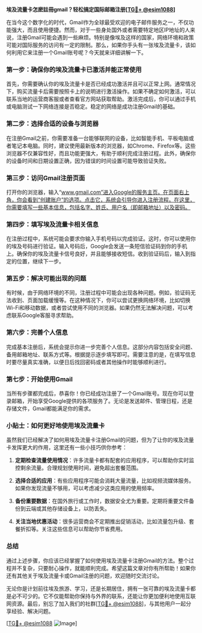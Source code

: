 **埃及流量卡怎麽註冊gmail？轻松搞定国际邮箱注册[[TG💪+ @esim1088](https://t.me/s/esim1088)]**

在当今这个数字化的时代，Gmail作为全球最受欢迎的电子邮件服务之一，不仅功能强大，而且使用便捷。然而，对于一些身处国外或者需要特定地区IP地址的人来说，注册Gmail可能会遇到一些麻烦。特别是像埃及这样的国家，网络环境和政策可能对国际服务的访问有一定的限制。那么，如果你手头有一张埃及流量卡，该如何利用它来注册一个Gmail账号呢？今天就来详细讲解一下。

### **第一步：确保你的埃及流量卡已激活并能正常使用**

首先，你需要确认你的埃及流量卡是否已经成功激活并且可以正常上网。通常情况下，购买流量卡后需要按照卡上的说明进行激活操作。如果不确定如何激活，可以联系当地的运营商客服或者查看官方网站获取帮助。激活完成后，你可以通过手机或电脑测试一下网络连接是否稳定。稳定的网络是成功注册Gmail的基础。

### **第二步：选择合适的设备与浏览器**

在注册Gmail之前，你需要准备一台能够联网的设备，比如智能手机、平板电脑或者笔记本电脑。同时，建议使用最新版本的浏览器，如Chrome、Firefox等。这些浏览器不仅兼容性好，而且功能更强大，有助于顺利完成注册过程。此外，确保你的设备时间和日期设置正确，因为错误的时间设置可能导致验证失败。

### **第三步：访问Gmail注册页面**

打开你的浏览器，输入“www.gmail.com”进入Google的服务主页。在页面右上角，你会看到“创建账户”的选项。点击它，系统会引导你进入注册流程。在这里，你需要填写一些基本信息，包括名字、姓氏、用户名（即邮箱地址）以及密码。

### **第四步：填写埃及流量卡相关信息**

在注册过程中，系统可能会要求你输入手机号码以完成验证。这时，你可以使用你的埃及号码进行验证。输入号码后，Google会发送一条短信验证码到你的手机上。确保你的埃及流量卡信号良好，并且能够接收短信。收到验证码后，输入到指定的位置，继续下一步。

### **第五步：解决可能出现的问题**

有时候，由于网络环境的不同，注册过程中可能会出现各种问题。例如，验证码无法收到、页面加载缓慢等。在这种情况下，你可以尝试更换网络环境，比如切换Wi-Fi和移动数据，或者尝试使用不同的浏览器。如果仍然无法解决问题，可以考虑联系Google客服寻求帮助。

### **第六步：完善个人信息**

完成基本注册后，系统会提示你进一步完善个人信息。这部分内容包括安全问题、备用邮箱地址、联系方式等。根据提示逐步填写即可。需要注意的是，在填写信息时要尽量真实准确，以便日后找回密码或者其他操作时能够顺利进行。

### **第七步：开始使用Gmail**

当所有步骤都完成后，恭喜你！你已经成功注册了一个Gmail账号。现在你可以登录邮箱，开始享受Google提供的各项服务了。无论是发送邮件、管理日程，还是存储文件，Gmail都能满足你的需求。

### **小贴士：如何更好地使用埃及流量卡**

虽然我们已经解决了如何用埃及流量卡注册Gmail的问题，但为了让你的埃及流量卡发挥更大的作用，这里还有一些小技巧供你参考：

1. **定期检查流量使用情况**：许多流量卡都有配套的应用程序，可以帮助你实时监控剩余流量。合理规划使用时间，避免超出套餐范围。
   
2. **选择合适的应用**：有些应用程序可能会消耗大量流量，比如视频流媒体服务。如果你发现流量不够用，可以考虑减少这类应用的使用频率。

3. **备份重要数据**：在国外旅行或工作时，数据安全尤为重要。定期将重要文件备份到云端或其他存储设备上，以防丢失。

4. **关注当地优惠活动**：很多运营商会不定期推出促销活动，比如流量包升级、套餐折扣等。关注这些信息可以帮助你节省费用。

### **总结**

通过上述步骤，你应该已经掌握了如何使用埃及流量卡注册Gmail的方法。整个过程并不复杂，只要耐心操作，就能顺利完成。希望这篇文章对你有所帮助！如果你还有其他关于埃及流量卡或Gmail注册的问题，欢迎随时交流讨论。

无论你是计划前往埃及旅游、学习，还是长期居住，拥有一张可靠的埃及流量卡都是必不可少的。它不仅能帮助你保持与外界的联系，还能让你更加便利地使用互联网资源。最后，别忘了加入我们的社群[[TG💪+ @esim1088](https://t.me/s/esim1088)]，与其他用户一起分享经验、解决问题。

[[TG💪+ @esim1088](https://t.me/s/esim1088) ![Image](https://i.postimg.cc/4NQfJmqS/Snipaste-2025-05-13-00-14-12.png)]